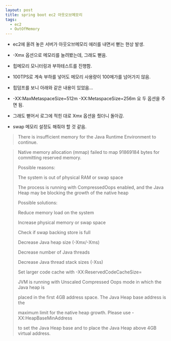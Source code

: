 ```yaml
---
layout: post
title: spring boot ec2 아웃오브메모리
tags:
  - ec2
  - OutOfMemory
---
```


- ec2에 올려 놓은 서버가 아웃오브메모리 에러를 내면서 뻗는 현상 발생.

- -Xmx 옵션으로 메모리를 늘려봤는데, 그래도 뻗음.

- 힙메모리 모니터링과 부하테스트를 진행함.

- 100TPS로 계속 부하를 넣어도 메모리 사용량이 100메가를 넘어가지 않음.

- 힙덤프를 보니 아래와 같은 내용이 있었음...

- -XX:MaxMetaspaceSize=512m -XX:MetaspaceSize=256m 요 두 옵션을 주면 됨.

- 그래도 뻗어서 로그에 적힌 대로 Xmx 옵션을 줬더니 돌아감.

- swap 메모리 설정도 해줘야 할 것 같음.

> There is insufficient memory for the Java Runtime Environment to continue.

> Native memory allocation (mmap) failed to map 91869184 bytes for committing reserved memory.
>
> Possible reasons:
>
> The system is out of physical RAM or swap space
>
> The process is running with CompressedOops enabled, and the Java Heap may be blocking the growth of the native heap
>
> Possible solutions:
>
> Reduce memory load on the system
>
> Increase physical memory or swap space
>
> Check if swap backing store is full
>
> Decrease Java heap size (-Xmx/-Xms)
>
> Decrease number of Java threads
>
> Decrease Java thread stack sizes (-Xss)
>
> Set larger code cache with -XX:ReservedCodeCacheSize=
>
> JVM is running with Unscaled Compressed Oops mode in which the Java heap is
>
> placed in the first 4GB address space. The Java Heap base address is the
>
> maximum limit for the native heap growth. Please use -XX:HeapBaseMinAddress
>
> to set the Java Heap base and to place the Java Heap above 4GB virtual address.
